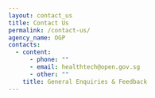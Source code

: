 ```yaml
---
layout: contact_us
title: Contact Us
permalink: /contact-us/
agency_name: OGP
contacts:
  - content:
      - phone: ""
      - email: healthtech@open.gov.sg
      - other: ""
    title: General Enquiries & Feedback
---
```

